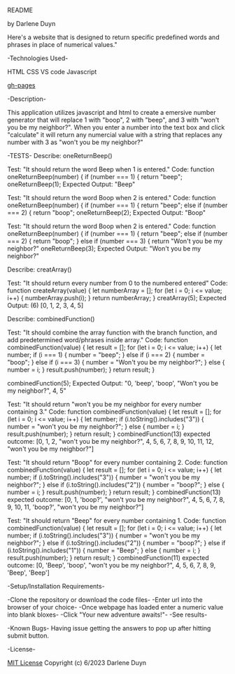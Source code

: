 README

by Darlene Duyn 

Here's a website that is designed to return specific predefined words and phrases in place of numerical values."

-Technologies Used-

HTML
CSS
VS code
Javascript 

[gh-pages](https://darlene503.github.io/roboger/)

-Description-

This application utilizes javascript and html to create a emersive number generator that will replace 1 with "boop", 2 with "beep", and 3 with "won't you be my neighbor?". When you enter a number into the text box and click "calculate" it will return any numercial value with a string that replaces any number with 3 as "won't you be my neighbor?" 



-TESTS-
Describe: oneReturnBeep()

Test: "It should return the word Beep when 1 is entered."
Code: function oneReturnBeep(number) {
  if (number === 1) {
    return "beep";
oneReturnBeep(1);
Expected Output: "Beep"

Test: "It should return the word Boop when 2 is entered."
Code: function oneReturnBeep(number) {
  if (number === 1) {
    return "beep";
    else if (number === 2) {
    return "boop"; 
oneReturnBeep(2);
Expected Output: "Boop"

Test: "It should return the word Boop when 2 is entered."
Code: function oneReturnBeep(number) {
  if (number === 1) {
    return "beep";
    else if (number === 2) {
    return "boop"; 
    } else if (number === 3) {
    return "Won't you be my neighbor?"
oneReturnBeep(3);
Expected Output: "Won't you be my neighbor?"

Describe: creatArray()

Test: "It should return every number from 0 to the numbered entered"
Code: function createArray(value) {
  let numberArray = [];
  for (let i = 0; i <= value; i++) {
    numberArray.push(i);
  }
  return numberArray;
}
creatArray(5);
Expected Output: (6) [0, 1, 2, 3, 4, 5]

Describe: combinedFunction()

Test: "It should combine the array function with the branch function, and add predetermined word/phrases inside array."
Code: function combinedFunction(value) {
  let result = [];
  for (let i = 0; i <= value; i++) {
    let number;
    if (i === 1) {
      number = "beep";
    } else if (i === 2) {
      number = "boop"; 
    }  else if (i === 3) {
      number = "Won't you be my neighbor?";
    } else {
      number = i;
    }
    result.push(number);
  }
  return result;
}

combinedFunction(5);
Expected Output: "0, 'beep', 'boop', "Won't you be my neighbor?", 4, 5"

Test: "It should return "won't you be my neighbor for every number containing 3."
Code: function combinedFunction(value) {
  let result = [];
  for (let i = 0; i <= value; i++) {
    let number;
    if (i.toString().includes("3")) {
      number = "won't you be my neighbor?";
    } else {
      number = i;
    }
    result.push(number);
  }
  return result;
}
combinedFunction(13)
expected outcome: [0, 1, 2, "won't you be my neighbor?", 4, 5, 6, 7, 8, 9, 10, 11, 12, "won't you be my neighbor?"]

Test: "It should return "Boop" for every number containing 2. 
Code: function combinedFunction(value) {
  let result = [];
  for (let i = 0; i <= value; i++) {
    let number;
    if (i.toString().includes("3")) {
      number = "won't you be my neighbor?";
    } else if (i.toString().includes("2")) {
      number = "boop?";
    } else {
      number = i;
    }
    result.push(number);
  }
  return result;
}
combinedFunction(13)
expected outcome: [0, 1, 'boop?', "won't you be my neighbor?", 4, 5, 6, 7, 8, 9, 10, 11, 'boop?', "won't you be my neighbor?"]

Test: "It should return "Beep" for every number containing 1. 
Code: function combinedFunction(value) {
  let result = [];
  for (let i = 0; i <= value; i++) {
    let number;
    if (i.toString().includes("3")) {
      number = "won't you be my neighbor?";
    } else if (i.toString().includes("2")) {
      number = "boop?";
      } else if (i.toString().includes("1")) {
      number = "Beep";
    } else {
      number = i;
    }
    result.push(number);
  }
  return result;
}
combinedFunction(11)
expected outcome: [0, 'Beep', 'boop', "won't you be my neighbor?", 4, 5, 6, 7, 8, 9, 'Beep', 'Beep']


-Setup/Installation Requirements-

-Clone the repository or download the code files-
-Enter url into the browser of your choice-
-Once webpage has loaded enter a numeric value into blank bloxes-
-Click "Your new adventure awaits!"-
-See results-

-Known Bugs-
Having issue getting the answers to pop up after hitting submit button. 

-License-

[MIT License](https://choosealicense.com/licenses/mit/)
Copyright (c) 6/2023 Darlene Duyn



